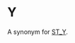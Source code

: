 # Y

A synonym for [ST_Y](/sql-statements-structure/geographic-geometric-features/point-properties/st_y/).